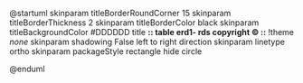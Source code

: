 
@startuml
skinparam titleBorderRoundCorner 15
skinparam titleBorderThickness 2
skinparam titleBorderColor black
skinparam titleBackgroundColor #DDDDDD
title **:: table erd1- rds copyright © ::**
!theme _none_
skinparam shadowing False
left to right direction
skinparam linetype ortho
skinparam packageStyle rectangle
hide circle



@enduml
